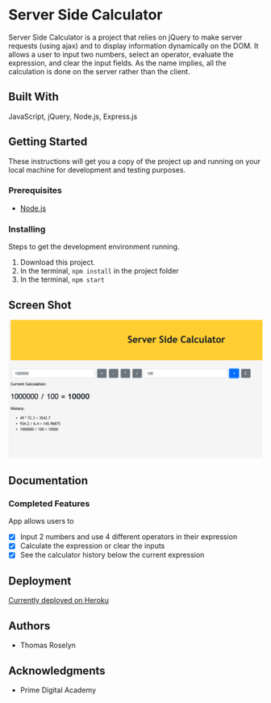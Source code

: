 
# Server Side Calculator

Server Side Calculator is a project that relies on jQuery to make server requests (using ajax) and to display information dynamically on the DOM. It allows a user to input two numbers, select an operator, evaluate the expression, and clear the input fields. As the name implies, all the calculation is done on the server rather than the client.

## Built With

JavaScript, jQuery, Node.js, Express.js

## Getting Started

These instructions will get you a copy of the project up and running on your local machine for development and testing purposes.

### Prerequisites

- [Node.js](https://nodejs.org/en/)

### Installing

Steps to get the development environment running.

1. Download this project.
4. In the terminal, `npm install` in the project folder
5. In the terminal, `npm start`

## Screen Shot

![screenshot](screenshot.png)

## Documentation

### Completed Features

App allows users to

- [x] Input 2 numbers and use 4 different operators in their expression
- [x] Calculate the expression or clear the inputs
- [x] See the calculator history below the current expression

## Deployment

[Currently deployed on Heroku](https://shrouded-depths-93852.herokuapp.com/)

## Authors

* Thomas Roselyn

## Acknowledgments

* Prime Digital Academy